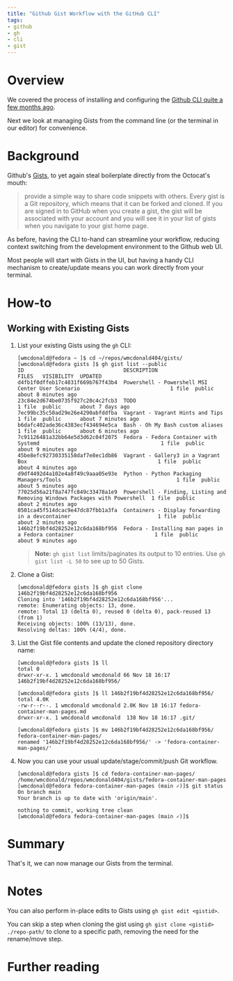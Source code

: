 ```yaml
---
title: "Github Gist Workflow with the GitHub CLI"
tags:
- github
- gh
- cli
- gist
---
```


# Overview
We covered the process of installing and configuring the [Github CLI quite a few months ago](https://wmcdonald404.co.uk/2024/01/02/github-cli-setup.html).

Next we look at managing Gists from the command line (or the terminal in our editor) for convenience. 

# Background
Github's [Gists](https://docs.github.com/en/get-started/writing-on-github/editing-and-sharing-content-with-gists/creating-gists#about-gists), to yet again steal boilerplate directly from the Octocat's mouth:

>  provide a simple way to share code snippets with others. Every gist is a Git repository, which means that it can be forked and cloned. If you are signed in to GitHub when you create a gist, the gist will be associated with your account and you will see it in your list of gists when you navigate to your gist home page. 

As before, having the CLI to-hand can streamline your workflow, reducing context switching from the development environment to the Github web UI. 

Most people will start with Gists in the UI, but having a handy CLI mechanism to create/update means you can work directly from your terminal. 

# How-to
## Working with Existing Gists

1. List your existing Gists using the `gh` CLI:

    ```Shell
    [wmcdonald@fedora ~ ]$ cd ~/repos/wmcdonald404/gists/
    [wmcdonald@fedora gists ]$ gh gist list --public
    ID                                DESCRIPTION                                                                  FILES   VISIBILITY  UPDATED            
    d4fb1f0dffeb17c4831f669b767f43b4  Powershell - Powershell MSI Center User Scenario                             1 file  public      about 8 minutes ago
    23c84e2d674be0735f927c20c4c2fcb3  TODO                                                                         1 file  public      about 7 days ago
    7ec99bc35c50ad29e26e4290abfddfba  Vagrant - Vagrant Hints and Tips                                             1 file  public      about 7 minutes ago
    b6dafc402ade36c4383ecf434694e5ca  Bash - Oh My Bash custom aliases                                             1 file  public      about 6 minutes ago
    7c91126481a32bb64e5d3d62c04f2075  Fedora - Fedora Container with Systemd                                       1 file  public      about 9 minutes ago
    45be8efc92730335158daf7e8ec1db86  Vagrant - Gallery3 in a Vagrant Box                                          1 file  public      about 4 minutes ago
    d9df4492d4a102e4a8f49c9aaa05e93e  Python - Python Packaging Managers/Tools                                     1 file  public      about 5 minutes ago
    77025d56a21f8a747fc849c33478a1e9  Powershell - Finding, Listing and Removing Windows Packages with Powershell  1 file  public      about 2 minutes ago
    0501ca45f514dcac9e47dc87fbb1a3fa  Containers - Display forwarding in a devcontainer                            1 file  public      about 2 minutes ago
    146b2f19bf4d28252e12c6da168bf956  Fedora - Installing man pages in a Fedora container                          1 file  public      about 9 minutes ago
    ```

    > **Note:** `gh gist list` limits/paginates its output to 10 entries. Use `gh gist list -L 50` to see up to 50 Gists.

2. Clone a Gist:

    ```Shell
    [wmcdonald@fedora gists ]$ gh gist clone 146b2f19bf4d28252e12c6da168bf956
    Cloning into '146b2f19bf4d28252e12c6da168bf956'...
    remote: Enumerating objects: 13, done.
    remote: Total 13 (delta 0), reused 0 (delta 0), pack-reused 13 (from 1)
    Receiving objects: 100% (13/13), done.
    Resolving deltas: 100% (4/4), done.
    ```

3. List the Gist file contents and update the cloned repository directory name:

    ```
    [wmcdonald@fedora gists ]$ ll
    total 0
    drwxr-xr-x. 1 wmcdonald wmcdonald 66 Nov 18 16:17 146b2f19bf4d28252e12c6da168bf956/

    [wmcdonald@fedora gists ]$ ll 146b2f19bf4d28252e12c6da168bf956/
    total 4.0K
    -rw-r--r--. 1 wmcdonald wmcdonald 2.0K Nov 18 16:17 fedora-container-man-pages.md
    drwxr-xr-x. 1 wmcdonald wmcdonald  138 Nov 18 16:17 .git/

    [wmcdonald@fedora gists ]$ mv 146b2f19bf4d28252e12c6da168bf956/ fedora-container-man-pages/
    renamed '146b2f19bf4d28252e12c6da168bf956/' -> 'fedora-container-man-pages/'
    ```

4. Now you can use your usual update/stage/commit/push Git workflow.

    ```Shell
    [wmcdonald@fedora gists ]$ cd fedora-container-man-pages/
    /home/wmcdonald/repos/wmcdonald404/gists/fedora-container-man-pages
    [wmcdonald@fedora fedora-container-man-pages (main ✓)]$ git status
    On branch main
    Your branch is up to date with 'origin/main'.

    nothing to commit, working tree clean
    [wmcdonald@fedora fedora-container-man-pages (main ✓)]$ 
    ```

# Summary
That's it, we can now manage our Gists from the terminal.

# Notes
You can also perform in-place edits to Gists using `gh gist edit <gistid>`.

You can skip a step when cloning the gist using `gh gist clone <gistid> ./repo-path/` to clone to a specific path, removing the need for the rename/move step.

# Further reading
